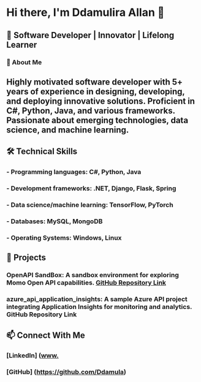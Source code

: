# Hi there, I'm Ddamulira Allan 👋

## 🌟 Software Developer | Innovator | Lifelong Learner

### 🚀 About Me

## Highly motivated software developer with 5+ years of experience in designing, developing, and deploying innovative solutions. Proficient in C#, Python, Java, and various frameworks. Passionate about emerging technologies, data science, and machine learning.

## 🛠️ Technical Skills

### - Programming languages: C#, Python, Java
### -  Development frameworks: .NET, Django, Flask, Spring
### -  Data science/machine learning: TensorFlow, PyTorch
### -  Databases: MySQL, MongoDB
### -  Operating Systems: Windows, Linux

## 🌟 Projects

### OpenAPI SandBox: A sandbox environment for exploring Momo Open API capabilities. [GitHub Repository Link](https://github.com/Ddamula/MoMoOpenAPI_SandBox)

### azure_api_application_insights: A sample Azure API project integrating Application Insights for monitoring and analytics. GitHub Repository Link

## 📫 Connect With Me

### [LinkedIn] ([www.](https://linkedin.com/in/ddamulira-allan)
### [GitHub] (https://github.com/Ddamula)
